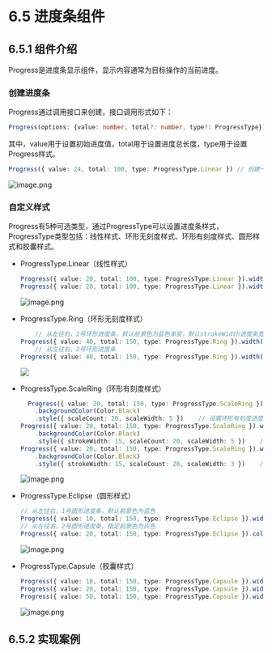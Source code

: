 # 6.5 进度条组件
## 6.5.1 组件介绍
Progress是进度条显示组件，显示内容通常为目标操作的当前进度。
### 创建进度条
Progress通过调用接口来创建，接口调用形式如下：
```ts
Progress(options: {value: number, total?: number, type?: ProgressType})
```
其中，value用于设置初始进度值，total用于设置进度总长度，type用于设置Progress样式。
```ts
Progress({ value: 24, total: 100, type: ProgressType.Linear }) // 创建一个进度总长为100，初始进度值为24的线性进度条
```
![image.png](https://harmonyos-1256472033.cos.ap-shanghai.myqcloud.com/20250511210654486.png)
### 自定义样式
Progress有5种可选类型，通过ProgressType可以设置进度条样式，ProgressType类型包括：线性样式、环形无刻度样式、环形有刻度样式、圆形样式和胶囊样式。
- ProgressType.Linear（线性样式）
	```ts
	Progress({ value: 20, total: 100, type: ProgressType.Linear }).width(200).height(50)
	Progress({ value: 20, total: 100, type: ProgressType.Linear }).width(50).height(200)
	```
	![image.png](https://harmonyos-1256472033.cos.ap-shanghai.myqcloud.com/20250511210838615.png)
	
- ProgressType.Ring（环形无刻度样式）
	```ts
		// 从左往右，1号环形进度条，默认前景色为蓝色渐变，默认strokeWidth进度条宽度为2.0vp
	Progress({ value: 40, total: 150, type: ProgressType.Ring }).width(100).height(100)
		// 从左往右，2号环形进度条
	Progress({ value: 40, total: 150, type: ProgressType.Ring }).width(100).height(100).color(Color.Grey).style({ strokeWidth: 15})
	```
	![](https://harmonyos-1256472033.cos.ap-shanghai.myqcloud.com/20250511210954089.png)
- ProgressType.ScaleRing（环形有刻度样式）
	```ts
	  Progress({ value: 20, total: 150, type: ProgressType.ScaleRing }).width(100).height(100)
	    .backgroundColor(Color.Black)
	    .style({ scaleCount: 20, scaleWidth: 5 })    // 设置环形有刻度进度条总刻度数为20，刻度宽度为5vp
	Progress({ value: 20, total: 150, type: ProgressType.ScaleRing }).width(100).height(100)
	    .backgroundColor(Color.Black)
	    .style({ strokeWidth: 15, scaleCount: 20, scaleWidth: 5 })    // 设置环形有刻度进度条宽度15，总刻度数为20，刻度宽度为5vp
	Progress({ value: 20, total: 150, type: ProgressType.ScaleRing }).width(100).height(100)
	    .backgroundColor(Color.Black)
	    .style({ strokeWidth: 15, scaleCount: 20, scaleWidth: 3 })    // 设置环形有刻度进度条宽度15，总刻度数为20，刻度宽度为3vp
	```
	![image.png](https://harmonyos-1256472033.cos.ap-shanghai.myqcloud.com/20250511211619653.png)
- ProgressType.Eclipse（圆形样式）
	```ts
	// 从左往右，1号圆形进度条，默认前景色为蓝色
	Progress({ value: 10, total: 150, type: ProgressType.Eclipse }).width(100).height(100)
	// 从左往右，2号圆形进度条，指定前景色为灰色
	Progress({ value: 20, total: 150, type: ProgressType.Eclipse }).color(Color.Grey).width(100).height(100)
	```
	![image.png](https://harmonyos-1256472033.cos.ap-shanghai.myqcloud.com/20250511211710885.png)
- ProgressType.Capsule（胶囊样式）
	```ts
	Progress({ value: 10, total: 150, type: ProgressType.Capsule }).width(100).height(50)
	Progress({ value: 20, total: 150, type: ProgressType.Capsule }).width(50).height(100).color(Color.Grey)
	Progress({ value: 50, total: 150, type: ProgressType.Capsule }).width(50).height(100).color(Color.Blue).backgroundColor(Color.Black)
	```
	![image.png](https://harmonyos-1256472033.cos.ap-shanghai.myqcloud.com/20250511211749373.png)

## 6.5.2 实现案例